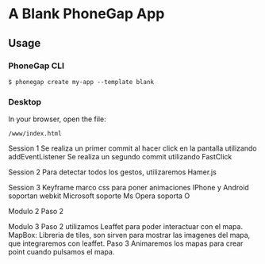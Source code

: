 # A Blank PhoneGap App

## Usage

### PhoneGap CLI

    $ phonegap create my-app --template blank

### Desktop

In your browser, open the file:

    /www/index.html
Session 1
   Se realiza un primer commit al hacer click en la pantalla utilizando addEventListener
   Se realiza un segundo commit utilizando FastClick

Session 2
  Para detectar todos los gestos, utilizaremos Hamer.js

Session 3
    Keyframe marco css para poner animaciones
    IPhone y Android soportan webkit
    Microsoft soporte Ms
    Opera soporta O

Modulo 2
    Paso 2

Modulo 3
    Paso 2 utilizamos Leaffet para poder interactuar con el mapa.
        MapBox: Libreria de tiles, son sirven para mostrar las imagenes del mapa, que integraremos con leaffet.
    Paso 3 Animaremos los mapas para crear point cuando pulsamos el mapa.